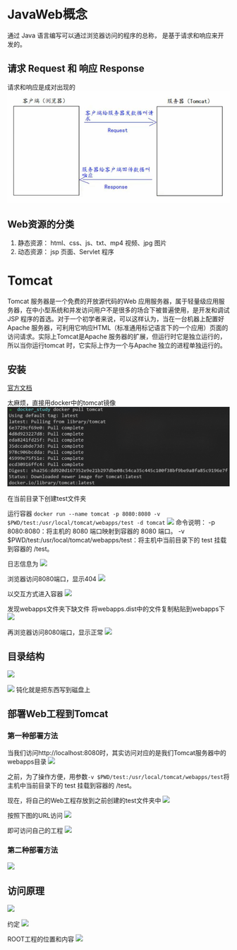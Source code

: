 # JavaWeb概念

通过 Java 语言编写可以通过浏览器访问的程序的总称， 是基于请求和响应来开发的。

## 请求 Request 和 响应 Response

请求和响应是成对出现的
![](2022-12-16-14-25-40.png)

## Web资源的分类

1. 静态资源： html、css、js、txt、mp4 视频、jpg 图片
2. 动态资源： jsp 页面、Servlet 程序

# Tomcat

Tomcat 服务器是一个免费的开放源代码的Web 应用服务器，属于轻量级应用服务器，在中小型系统和并发访问用户不是很多的场合下被普遍使用，是开发和调试JSP 程序的首选。对于一个初学者来说，可以这样认为，当在一台机器上配置好Apache 服务器，可利用它响应HTML（标准通用标记语言下的一个应用）页面的访问请求。实际上Tomcat是Apache 服务器的扩展，但运行时它是独立运行的，所以当你运行tomcat 时，它实际上作为一个与Apache 独立的进程单独运行的。

## 安装

[官方文档](https://linuxize.com/post/how-to-install-tomcat-9-on-ubuntu-20-04/)

太麻烦，直接用docker中的tomcat镜像
![](2022-12-16-16-22-26.png)

在当前目录下创建test文件夹

运行容器
```docker run --name tomcat -p 8080:8080 -v $PWD/test:/usr/local/tomcat/webapps/test -d tomcat```
![](2022-12-16-16-26-35.png)
命令说明：
-p 8080:8080：将主机的 8080 端口映射到容器的 8080 端口。
-v $PWD/test:/usr/local/tomcat/webapps/test：将主机中当前目录下的 test 挂载到容器的 /test。

日志信息为
![](2022-12-16-16-33-03.png)

浏览器访问8080端口，显示404
![](2022-12-16-16-37-48.png)

以交互方式进入容器
![](2022-12-16-16-47-15.png)

发现webapps文件夹下缺文件
将webapps.dist中的文件复制粘贴到webapps下
![](2022-12-16-16-52-38.png)

再浏览器访问8080端口，显示正常
![](2022-12-16-16-54-02.png)

## 目录结构

![](2022-12-16-16-56-13.png)

![](2022-12-16-16-57-53.png)
钝化就是把东西写到磁盘上

## 部署Web工程到Tomcat

### 第一种部署方法

当我们访问http://localhost:8080时，其实访问对应的是我们Tomcat服务器中的webapps目录
![](2022-12-16-17-07-45.png)

之前，为了操作方便，用参数```-v $PWD/test:/usr/local/tomcat/webapps/test```将主机中当前目录下的 test 挂载到容器的 /test。

现在，将自己的Web工程存放到之前创建的test文件夹中
![](2022-12-16-17-12-03.png)

按照下图的URL访问
![](2022-12-16-17-13-35.png)

即可访问自己的工程
![](2022-12-16-17-14-31.png)

### 第二种部署方法

![](2022-12-16-17-23-41.png)

## 访问原理

![](2022-12-16-17-28-17.png)

约定
![](2022-12-16-17-29-55.png)

ROOT工程的位置和内容
![](2022-12-16-17-31-04.png)


